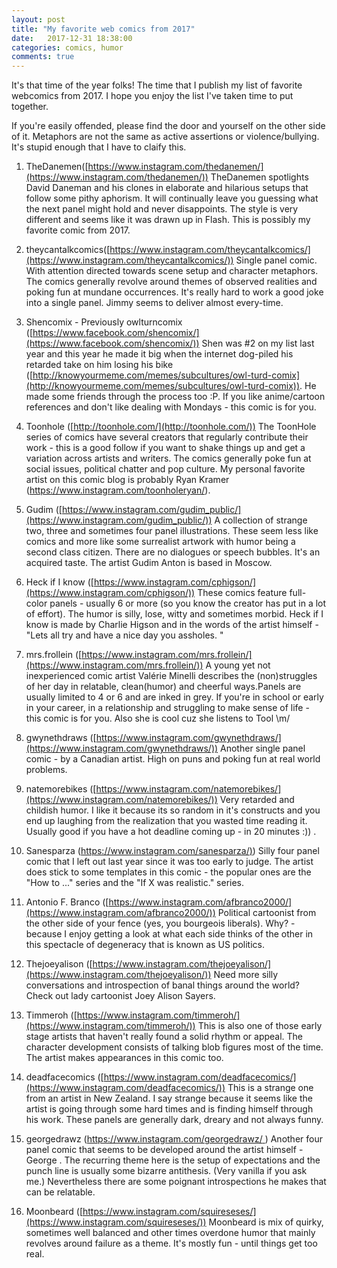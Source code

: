 ```yaml
---
layout: post
title: "My favorite web comics from 2017"
date:   2017-12-31 18:38:00
categories: comics, humor
comments: true
---
```


It's that time of the year folks! The time that I publish my list of favorite webcomics from 2017. I hope you enjoy the list I've taken time to put together.

If you're easily offended, please find the door and yourself on the other side of it. Metaphors are not the same as active assertions or violence/bullying. It's stupid enough that I have to claify this.

1. TheDanemen([https://www.instagram.com/thedanemen/](https://www.instagram.com/thedanemen/))
TheDanemen spotlights David Daneman and his clones in elaborate and hilarious setups that follow some pithy aphorism. It will continually leave you guessing what the next panel might hold and never disappoints. The style is very different and seems like it was drawn up in Flash. This is possibly my favorite comic from 2017.

2. theycantalkcomics([https://www.instagram.com/theycantalkcomics/](https://www.instagram.com/theycantalkcomics/))
Single panel comic. With attention directed towards scene setup and character metaphors. The comics generally revolve around themes of observed realities and poking fun at mundane occurrences. It's really hard to work a good joke into a single panel. Jimmy seems to deliver almost every-time.

3. Shencomix - Previously owlturncomix ([https://www.facebook.com/shencomix/](https://www.facebook.com/shencomix/))
Shen was #2 on my list last year and this year he made it big when the internet dog-piled his retarded take on him losing his bike ([http://knowyourmeme.com/memes/subcultures/owl-turd-comix](http://knowyourmeme.com/memes/subcultures/owl-turd-comix)). He made some friends through the process too :P. If you like anime/cartoon references and don't like dealing with Mondays - this comic is for you.

4. Toonhole ([http://toonhole.com/](http://toonhole.com/))
The ToonHole series of comics have several creators that regularly contribute their work - this is a good follow if you want to shake things up and get a variation across artists and writers. The comics generally poke fun at social issues, political chatter and pop culture. My personal favorite artist on this comic blog is probably Ryan Kramer (https://www.instagram.com/toonholeryan/).

5. Gudim ([https://www.instagram.com/gudim_public/](https://www.instagram.com/gudim_public/)) A collection of strange two, three and sometimes four panel illustrations. These seem less like comics and more like some surrealist artwork with humor being a second class citizen. There are no dialogues or speech bubbles. It's an acquired taste. The artist Gudim Anton is based in Moscow.

6. Heck if I know ([https://www.instagram.com/cphigson/](https://www.instagram.com/cphigson/))
These comics feature full-color panels - usually 6 or more (so you know the creator has put in a lot of effort). The humor is silly, lose, witty and sometimes morbid. Heck if I know is made by Charlie Higson and in the words of the artist himself - "Lets all try and have a nice day you assholes. "

7. mrs.frollein  ([https://www.instagram.com/mrs.frollein/](https://www.instagram.com/mrs.frollein/))
A young yet not inexperienced comic artist Valérie Minelli describes the (non)struggles of her day in relatable, clean(humor) and cheerful ways.Panels are usually limited to 4 or 6 and are inked in grey. If you're in school or early in your career, in a relationship and struggling to make sense of life - this comic is for you. Also she is cool cuz she listens to Tool \m/

8. gwynethdraws ([https://www.instagram.com/gwynethdraws/](https://www.instagram.com/gwynethdraws/))
Another single panel comic - by a Canadian artist. High on puns and poking fun at real world problems.

9. natemorebikes ([https://www.instagram.com/natemorebikes/](https://www.instagram.com/natemorebikes/))
Very retarded and childish humor. I like it because its so random in it's constructs and you end up laughing from the realization that you wasted time reading it. Usually good if you have a hot deadline coming up - in 20 minutes :)) .

10. Sanesparza ([https://www.instagram.com/sanesparza/)](https://www.instagram.com/sanesparza/))
Silly four panel comic that I left out last year since it was too early to judge. The artist does stick to some templates in this comic - the popular ones are the "How to ..." series and the "If X was realistic." series.

11. Antonio F. Branco ([https://www.instagram.com/afbranco2000/](https://www.instagram.com/afbranco2000/))
Political cartoonist from the other side of your fence (yes, you bourgeois liberals). Why? - because I enjoy getting a look at what each side thinks of the other in this spectacle of degeneracy that is known as US politics.

12. Thejoeyalison ([https://www.instagram.com/thejoeyalison/](https://www.instagram.com/thejoeyalison/))
Need more silly conversations and introspection of banal things around the world? Check out lady cartoonist Joey Alison Sayers.

13. Timmeroh ([https://www.instagram.com/timmeroh/](https://www.instagram.com/timmeroh/))
This is also one of those early stage artists that haven't really found a solid rhythm or appeal. The character development consists of talking blob figures most of the time. The artist makes appearances in this comic too.

14. deadfacecomics ([https://www.instagram.com/deadfacecomics/](https://www.instagram.com/deadfacecomics/))
This is a strange one from an artist in New Zealand. I say strange because it seems like the artist is going through some hard times and is finding himself through his work. These panels are generally dark, dreary and not always funny.

15. georgedrawz ([https://www.instagram.com/georgedrawz/ ](https://www.instagram.com/georgedrawz/))
Another four panel comic that seems to be developed around the artist himself - George . The recurring theme here is the setup of expectations and the punch line is usually some bizarre antithesis. (Very vanilla if you ask me.) Nevertheless there are some poignant introspections he makes that can be relatable.

16. Moonbeard ([https://www.instagram.com/squireseses/](https://www.instagram.com/squireseses/))
Moonbeard is mix of quirky, sometimes well balanced and other times overdone humor that mainly revolves around failure as a theme. It's mostly fun - until things get too real.

